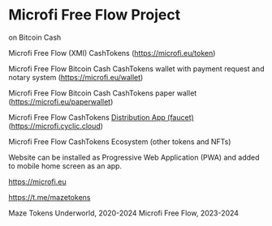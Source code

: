# Microfi Free Flow Project

on Bitcoin Cash

Microfi Free Flow (XMI) CashTokens (https://microfi.eu/token)

Microfi Free Flow Bitcoin Cash CashTokens wallet with payment request and notary system (https://microfi.eu/wallet)

Microfi Free Flow Bitcoin Cash CashTokens paper wallet (https://microfi.eu/paperwallet)

Microfi Free Flow CashTokens [Distribution App (faucet)](https://github.com/mazetoken/microfiapp/) (https://microfi.cyclic.cloud)

Microfi Free Flow CashTokens Ecosystem (other tokens and NFTs)

Website can be installed as Progressive Web Application (PWA) and added to mobile home screen as an app.


https://microfi.eu

https://t.me/mazetokens

Maze Tokens Underworld, 2020-2024
Microfi Free Flow, 2023-2024